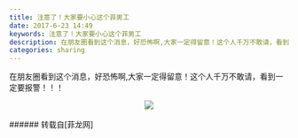 ```yaml
---
title: 注意了！大家要小心这个菲男工
date: 2017-6-23 14:49
keywords: 注意了！大家要小心这个菲男工
description: 在朋友圈看到这个消息，好恐怖啊,大家一定得留意！这个人千万不敢请，看到一定要报警！！！
categories: sharing
---
```

<td class="t_f" id="postmessage_772844">

在朋友圈看到这个消息，好恐怖啊,大家一定得留意！这个人千万不敢请，看到一定要报警！！！<br/>
<div align="center">

<img aid="573410" data-cf-modified-b5dff739f7209292fbcb2578-="" file="data/attachment/forum/201706/23/144814v9ebftrlmezjhhxr.jpg.thumb.jpg" id="aimg_573410" inpost="1" onclick="" onmouseover="" src="http://www.flw.ph/data/attachment/forum/201706/23/144814v9ebftrlmezjhhxr.jpg" style="cursor:pointer" zoomfile="data/attachment/forum/201706/23/144814v9ebftrlmezjhhxr.jpg"/>


</div><br/>
</td>
###### 转载自[菲龙网]